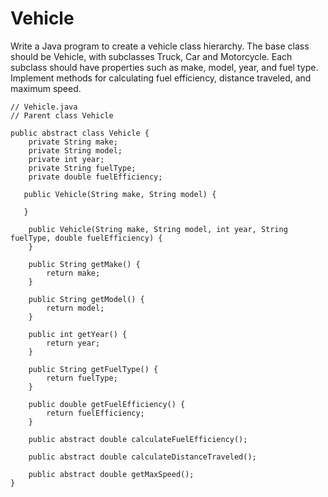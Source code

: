 # Vehicle
Write a Java program to create a vehicle class hierarchy. The base class should be Vehicle, with subclasses Truck, Car and Motorcycle. Each subclass should have properties such as make, model, year, and fuel type. Implement methods for calculating fuel efficiency, distance traveled, and maximum speed.



```
// Vehicle.java
// Parent class Vehicle

public abstract class Vehicle {
    private String make;
    private String model;
    private int year;
    private String fuelType;
    private double fuelEfficiency;

   public Vehicle(String make, String model) {

   } 

    public Vehicle(String make, String model, int year, String fuelType, double fuelEfficiency) {
    }
	
    public String getMake() {
        return make;
    }

    public String getModel() {
        return model;
    }

    public int getYear() {
        return year;
    }

    public String getFuelType() {
        return fuelType;
    }

    public double getFuelEfficiency() {
        return fuelEfficiency;
    }

    public abstract double calculateFuelEfficiency();

    public abstract double calculateDistanceTraveled();

    public abstract double getMaxSpeed();
}
```
